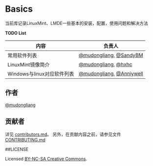 # Basics
当前库记录LinuxMint、LMDE一些基本的安装，配置，使用问题和解决方法

**TODO List**

|内容|负责人|
|-------|--------|
|常用软件列表|[@mudongliang](https://github.com/mudongliang), [@SandyBM](https://github.com/SandyBM)|
|LinuxMint镜像简介|[@mudongliang](https://github.com/mudongliang), [@hxhc](https://github.com/hxhc)|
|Windows与linux对应软件列表|[@mudongliang](https://github.com/mudongliang), [@Anniywell](https://github.com/Anniywell)|

## 作者

[@mudongliang](https://github.com/mudongliang)

## 贡献者

详见 [contributors.md](https://github.com/MintCN/Basics/blob/master/contributors.md)。
另外，在贡献内容之前，请参见文件 [CONTRIBUTING.md](https://github.com/MintCN/Basics/blob/master/CONTRIBUTING.md)

##LICENSE

Licensed [BY-NC-SA Creative Commons](http://creativecommons.org/licenses/by-nc-sa/4.0/).
